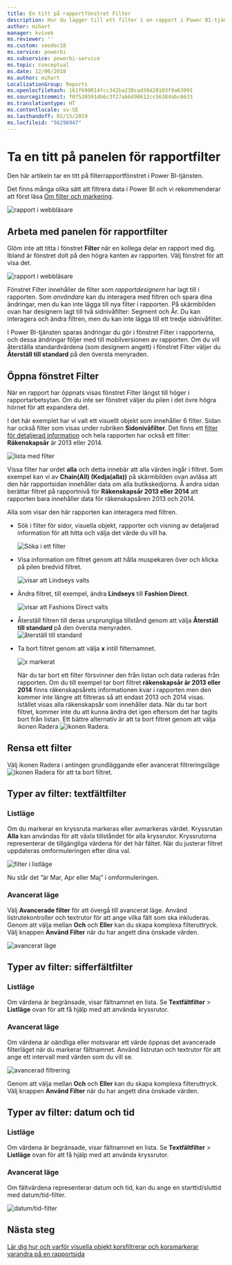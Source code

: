 ```yaml
---
title: En titt på rapportfönstret Filter
description: Hur du lägger till ett filter i en rapport i Power BI-tjänsten för användare
author: mihart
manager: kvivek
ms.reviewer: ''
ms.custom: seodec18
ms.service: powerbi
ms.subservice: powerbi-service
ms.topic: conceptual
ms.date: 12/06/2018
ms.author: mihart
LocalizationGroup: Reports
ms.openlocfilehash: 161f699014fcc342ba238cad38d28103f9a63991
ms.sourcegitcommit: f07520591db6c3f27ab6490612cc56384abc6633
ms.translationtype: HT
ms.contentlocale: sv-SE
ms.lasthandoff: 02/15/2019
ms.locfileid: "56298947"
---
```

# <a name="take-a-tour-of-the-report-filters-pane"></a>Ta en titt på panelen för rapportfilter
Den här artikeln tar en titt på filterrapportfönstret i Power BI-tjänsten.

Det finns många olika sätt att filtrera data i Power BI och vi rekommenderar att först läsa [Om filter och markering](../power-bi-reports-filters-and-highlighting.md).

![rapport i webbläsare](media/end-user-report-filter/power-bi-browser.png)

## <a name="working-with-the-report-filters-pane"></a>Arbeta med panelen för rapportfilter
Glöm inte att titta i fönstret **Filter** när en kollega delar en rapport med dig. Ibland är fönstret dolt på den högra kanten av rapporten. Välj fönstret för att visa det.   

![rapport i webbläsare](media/end-user-report-filter/power-bi-expanded.png)

Fönstret Filter innehåller de filter som *rapportdesignern* har lagt till i rapporten. Som *användare* kan du interagera med filtren och spara dina ändringar, men du kan inte lägga till nya filter i rapporten. På skärmbilden ovan har designern lagt till två sidnivåfilter: Segment och År. Du kan interagera och ändra filtren, men du kan inte lägga till ett tredje sidnivåfilter.

I Power BI-tjänsten sparas ändringar du gör i fönstret Filter i rapporterna, och dessa ändringar följer med till mobilversionen av rapporten. Om du vill återställa standardvärdena (som designern angett) i fönstret Filter väljer du **Återställ till standard** på den översta menyraden.     

## <a name="open-the-filters-pane"></a>Öppna fönstret Filter
När en rapport har öppnats visas fönstret Filter längst till höger i rapportarbetsytan. Om du inte ser fönstret väljer du pilen i det övre högra hörnet för att expandera det.  

I det här exemplet har vi valt ett visuellt objekt som innehåller 6 filter. Sidan har också filter som visas under rubriken **Sidonivåfilter**. Det finns ett [filter för detaljerad information](../power-bi-report-add-filter.md) och hela rapporten har också ett filter:  **Räkenskapsår** är 2013 eller 2014.

![lista med filter](media/end-user-report-filter/power-bi-filter-list.png)

Vissa filter har ordet **alla** och detta innebär att alla värden ingår i filtret.  Som exempel kan vi av **Chain(All) (Kedja(alla))** på skärmbilden ovan avläsa att den här rapportsidan innehåller data om alla butikskedjorna.  Å andra sidan berättar filtret på rapportnivå för **Räkenskapsår 2013 eller 2014** att rapporten bara innehåller data för räkenskapsåren 2013 och 2014.

Alla som visar den här rapporten kan interagera med filtren.

- Sök i filter för sidor, visuella objekt, rapporter och visning av detaljerad information för att hitta och välja det värde du vill ha. 

    ![Söka i ett filter](media/end-user-report-filter/power-bi-filter-search.png)

- Visa information om filtret genom att hålla muspekaren över och klicka på pilen bredvid filtret.
  
   ![visar att Lindseys valts](media/end-user-report-filter/power-bi-expan-filter.png)
* Ändra filtret, till exempel, ändra **Lindseys** till **Fashion Direct**.
  
     ![visar att Fashions Direct valts](media/end-user-report-filter/power-bi-filter-chain.png)

* Återställ filtren till deras ursprungliga tillstånd genom att välja **Återställ till standard** på den översta menyraden.    
    ![återställ till standard](media/end-user-report-filter/power-bi-reset-to-default.png)
    
* Ta bort filtret genom att välja **x** intill filternamnet.
  
    ![x markerat](media/end-user-report-filter/power-bi-delete-filter.png)

  När du tar bort ett filter försvinner den från listan och data raderas från rapporten.  Om du till exempel tar bort filtret **räkenskapsår är 2013 eller 2014** finns räkenskapsårets informationen kvar i rapporten men den kommer inte längre att filtreras så att endast 2013 och 2014 visas. Istället visas alla räkenskapsår som innehåller data.  När du tar bort filtret, kommer inte du att kunna ändra det igen eftersom det har tagits bort från listan. Ett bättre alternativ är att ta bort filtret genom att välja ikonen Radera ![ ikonen Radera ](media/end-user-report-filter/power-bi-eraser-icon.png).
  
  



## <a name="clear-a-filter"></a>Rensa ett filter
 Välj ikonen Radera i antingen grundläggande eller avancerat filtreringsläge  ![ikonen Radera](media/end-user-report-filter/pbi_erasericon.jpg) för att ta bort filtret. 


## <a name="types-of-filters-text-field-filters"></a>Typer av filter: textfältfilter
### <a name="list-mode"></a>Listläge
Om du markerar en kryssruta markeras eller avmarkeras värdet. Kryssrutan **Alla** kan användas för att växla tillståndet för alla kryssrutor. Kryssrutorna representerar de tillgängliga värdena för det här fältet.  När du justerar filtret uppdateras omformuleringen efter dina val. 

![filter i listläge](media/end-user-report-filter/power-bi-restatement-new.png)

Nu står det ”är Mar, Apr eller Maj” i omformuleringen.

### <a name="advanced-mode"></a>Avancerat läge
Välj **Avancerade filter** för att övergå till avancerat läge. Använd listrutekontroller och textrutor för att ange vilka fält som ska inkluderas. Genom att välja mellan **Och** och **Eller** kan du skapa komplexa filteruttryck. Välj knappen **Använd Filter** när du har angett dina önskade värden.  

![avancerat läge](media/end-user-report-filter/power-bi-advanced.png)

## <a name="types-of-filters-numeric-field-filters"></a>Typer av filter: sifferfältfilter
### <a name="list-mode"></a>Listläge
Om värdena är begränsade, visar fältnamnet en lista.  Se **Textfältfilter** &gt; **Listläge** ovan för att få hjälp med att använda kryssrutor.   

### <a name="advanced-mode"></a>Avancerat läge
Om värdena är oändliga eller motsvarar ett värde öppnas det avancerade filterläget när du markerar fältnamnet. Använd listrutan och textrutor för att ange ett intervall med värden som du vill se. 

![avancerad filtrering](media/end-user-report-filter/power-bi-dropdown-and-text.png)

Genom att välja mellan **Och** och **Eller** kan du skapa komplexa filteruttryck. Välj knappen **Använd Filter** när du har angett dina önskade värden.

## <a name="types-of-filters-date-and-time"></a>Typer av filter: datum och tid
### <a name="list-mode"></a>Listläge
Om värdena är begränsade, visar fältnamnet en lista.  Se **Textfältfilter** &gt; **Listläge** ovan för att få hjälp med att använda kryssrutor.   

### <a name="advanced-mode"></a>Avancerat läge
Om fältvärdena representerar datum och tid, kan du ange en starttid/sluttid med datum/tid-filter.  

![datum/tid-filter](media/end-user-report-filter/pbi_date-time-filters.png)


## <a name="next-steps"></a>Nästa steg
[Lär dig hur och varför visuella objekt korsfiltrerar och korsmarkerar varandra på en rapportsida](end-user-interactions.md)